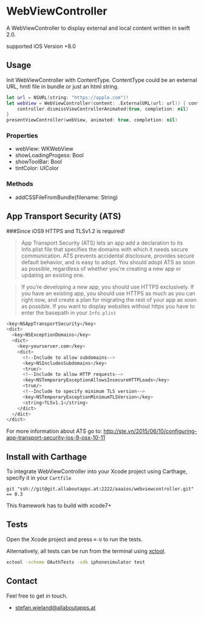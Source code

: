 # WebViewController

A WebViewController to display external and local content written in swift 2.0.

supported iOS Version +8.0

## Usage

Init WebViewController with ContentType.
ContentType could be an external URL, hmtl file in bundle or just an html string.

```swift
let url = NSURL(string: "https://apple.com")!
let webView = WebViewController(content: .ExternalURL(url: url)) { controller in
	controller.dismissViewControllerAnimated(true, completion: nil)
}
presentViewController(webView, animated: true, completion: nil)
```

### Properties

- webView: WKWebView
- showLoadingProgess: Bool
- showToolBar: Bool
- tintColor: UIColor

### Methods

- addCSSFileFromBundle(filename: String)


## App Transport Security (ATS)

###Since iOS9 HTTPS and TLSv1.2 is required!

>App Transport Security (ATS) lets an app add a declaration to its Info.plist file that specifies the domains with which it needs secure communication. ATS prevents accidental disclosure, provides secure default behavior, and is easy to adopt. You should adopt ATS as soon as possible, regardless of whether you’re creating a new app or updating an existing one.

>If you’re developing a new app, you should use HTTPS exclusively. If you have an existing app, you should use HTTPS as much as you can right now, and create a plan for migrating the rest of your app as soon as possible.
If you want to display websites without https you have to enter the basepath in your ```Info.plist ```

```bash
<key>NSAppTransportSecurity</key>
<dict>
  <key>NSExceptionDomains</key>
  <dict>
    <key>yourserver.com</key>
    <dict>
      <!--Include to allow subdomains-->
      <key>NSIncludesSubdomains</key>
      <true/>
      <!--Include to allow HTTP requests-->
      <key>NSTemporaryExceptionAllowsInsecureHTTPLoads</key>
      <true/>
      <!--Include to specify minimum TLS version-->
      <key>NSTemporaryExceptionMinimumTLSVersion</key>
      <string>TLSv1.1</string>
    </dict>
  </dict>
</dict>
```

For more information about ATS go to:
<http://ste.vn/2015/06/10/configuring-app-transport-security-ios-9-osx-10-11>

## Install with Carthage

To integrate WebViewController into your Xcode project using Carthage, specify it in your ```Cartfile```

```
git "ssh://git@git.allaboutapps.at:2222/aaaios/webviewcontroller.git" == 0.3
```
This framework has to build with xcode7+


## Tests

Open the Xcode project and press `⌘-U` to run the tests.

Alternatively, all tests can be run from the terminal using [xctool](https://github.com/facebook/xctool).

```bash
xctool -scheme OAuthTests -sdk iphonesimulator test
```

## Contact

Feel free to get in touch.

* <stefan.wieland@allaboutapps.at>
